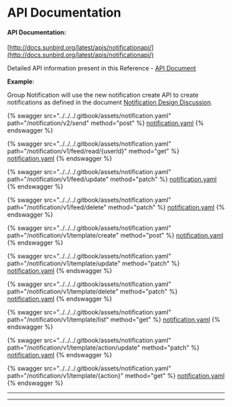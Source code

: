 # API Documentation

#### API Documentation:

[http://docs.sunbird.org/latest/apis/notificationapi/](http://docs.sunbird.org/latest/apis/notificationapi/)

Detailed API information present in this Reference - [API Document](https://project-sunbird.atlassian.net/wiki/spaces/UM/pages/2847178765/SB-24361+Group+Notification+Design)

**Example**:

Group Notification will use the new notification create API to create notifications as defined in the document [Notification Design Discussion](https://project-sunbird.atlassian.net/wiki/spaces/UM/pages/2632613972/SB-24321+Group+Notification+Design+Discussion).



{% swagger src="../../../.gitbook/assets/notification.yaml" path="/notification/v2/send" method="post" %}
[notification.yaml](../../../.gitbook/assets/notification.yaml)
{% endswagger %}

{% swagger src="../../../.gitbook/assets/notification.yaml" path="/notification/v1/feed/read/{userId}" method="get" %}
[notification.yaml](../../../.gitbook/assets/notification.yaml)
{% endswagger %}

{% swagger src="../../../.gitbook/assets/notification.yaml" path="/notification/v1/feed/update" method="patch" %}
[notification.yaml](../../../.gitbook/assets/notification.yaml)
{% endswagger %}

{% swagger src="../../../.gitbook/assets/notification.yaml" path="/notification/v1/feed/delete" method="patch" %}
[notification.yaml](../../../.gitbook/assets/notification.yaml)
{% endswagger %}

{% swagger src="../../../.gitbook/assets/notification.yaml" path="/notification/v1/template/create" method="post" %}
[notification.yaml](../../../.gitbook/assets/notification.yaml)
{% endswagger %}

{% swagger src="../../../.gitbook/assets/notification.yaml" path="/notification/v1/template/update" method="patch" %}
[notification.yaml](../../../.gitbook/assets/notification.yaml)
{% endswagger %}

{% swagger src="../../../.gitbook/assets/notification.yaml" path="/notification/v1/template/delete" method="patch" %}
[notification.yaml](../../../.gitbook/assets/notification.yaml)
{% endswagger %}

{% swagger src="../../../.gitbook/assets/notification.yaml" path="/notification/v1/template/list" method="get" %}
[notification.yaml](../../../.gitbook/assets/notification.yaml)
{% endswagger %}

{% swagger src="../../../.gitbook/assets/notification.yaml" path="/notification/v1/template/action/update" method="patch" %}
[notification.yaml](../../../.gitbook/assets/notification.yaml)
{% endswagger %}

{% swagger src="../../../.gitbook/assets/notification.yaml" path="/notification/v1/template/{action}" method="get" %}
[notification.yaml](../../../.gitbook/assets/notification.yaml)
{% endswagger %}

***

***
